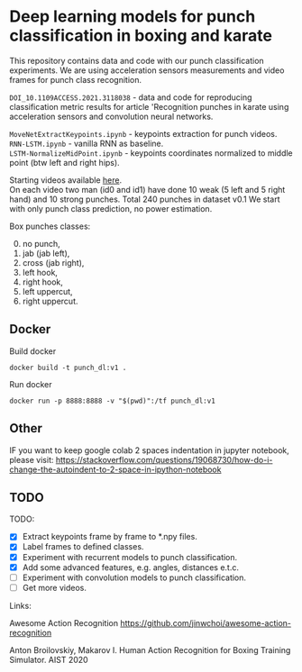 # Deep learning models for punch classification in boxing and karate  

This repository contains data and code with our punch classification experiments. 
We are using acceleration sensors measurements and video frames for punch class recognition.

`DOI_10.1109ACCESS.2021.3118038` - data and code for reproducing classification metric results for article 
'Recognition punches in karate using acceleration sensors and convolution neural networks.  
 
`MoveNetExtractKeypoints.ipynb` - keypoints extraction for punch videos.  
`RNN-LSTM.ipynb` - vanilla RNN as baseline.  
`LSTM-NormalizeMidPoint.ipynb` - keypoints coordinates normalized to middle point (btw left and right hips).  

Starting videos available [here](https://drive.google.com/drive/folders/1UwZPZ7sqkmQrqbCP1ypquv2UHWkk0bj-?usp=sharing).  
On each video two man (id0 and id1) have done 10 weak (5 left and 5 right hand) and 10 strong punches. 
Total 240 punches in dataset v0.1 We start with only punch class prediction, no power estimation.  

Box punches classes:

0. no punch,
1. jab (jab left),  
2. cross (jab right),
3. left hook, 
4. right hook, 
5. left uppercut, 
6. right uppercut.   


## Docker

Build docker
```
docker build -t punch_dl:v1 .
```

Run docker
```
docker run -p 8888:8888 -v "$(pwd)":/tf punch_dl:v1
```

## Other

IF you want to keep google colab 2 spaces indentation in jupyter notebook, please visit:
https://stackoverflow.com/questions/19068730/how-do-i-change-the-autoindent-to-2-space-in-ipython-notebook
 

## TODO
 
TODO:
 - [x] Extract keypoints frame by frame to *.npy files.
 - [x] Label frames to defined classes.
 - [x] Experiment with recurrent models to punch classification.
 - [x] Add some advanced features, e.g. angles, distances e.t.c.
 - [ ] Experiment with convolution models to punch classification.
 - [ ] Get more videos.
 
 Links:  

Awesome Action Recognition
https://github.com/jinwchoi/awesome-action-recognition  

Anton Broilovskiy, Makarov I. Human Action Recognition for Boxing Training Simulator. AIST 2020
